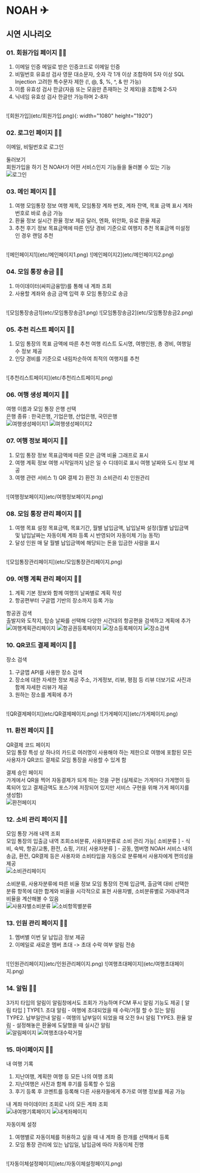 # NOAH ✈

## 시연 시나리오

### 01. 회원가입 페이지 🧑👩

1. 이메일 인증  메일로 받은 인증코드로 이메일 인증
2. 비밀번호 유효성 검사  영문 대소문자, 숫자 각 1개 이상 조합하여 5자 이상  SQL Injection 고려한 특수문자 제한 (!, @, $, %, ^, & 만 가능)
3. 이름 유효성 검사  한글(자음 또는 모음만 존재하는 것 제외)을 조합해 2-5자
4. 닉네임 유효성 검사  한글만 가능하며 2-8자
<br>
![회원가입](etc/회원가입.png){: width="1080" height="1920"}

### 02. 로그인 페이지 🧑👩

이메일, 비밀번호로 로그인

둘러보기<br>
회원가입을 하기 전 NOAH가 어떤 서비스인지 기능들을 둘러볼 수 있는 기능
<br>
![로그인](etc/로그인.png)

### 03. 메인 페이지 🧑👩

1. 여행 모임통장 정보  여행 제목, 모임통장 계좌 번호, 계좌 잔액, 목표 금액 표시  계좌 번호로 바로 송금 가능
2. 환율 정보  실시간 환율 정보 제공  달러, 엔화, 위안화, 유로 환율 제공
3. 추천 후기 정보  목표금액에 따른 인당 경비 기준으로 여행지 추천  목표금액 미설정인 경우 랜덤 추천 
<br>
![메인페이지1](etc/메인페이지1.png)
![메인페이지2](etc/메인페이지2.png)

### 04. 모임 통장 송금 🧑👩

1. 마이데이터(싸피금융망)를 통해 내 계좌 조회
2. 사용할 계좌와 송금 금액 입력 후 모임 통장으로 송금
<br>
![모임통장송금1](etc/모임통장송금1.png)
![모임통장송금2](etc/모임통장송금2.png)

### 05. 추천 리스트 페이지 🧑👩

1. 모임 통장의 목표 금액에 따른 추천 여행 리스트  도시명, 여행인원, 총 경비, 여행일수 정보 제공
2. 인당 경비를 기준으로 내림차순하여 최적의 여행지를 추천
<br>
![추천리스트페이지](etc/추천리스트페이지.png)

### 06. 여행 생성 페이지 🧑👩

여행 이름과 모임 통장 은행 선택<br>
은행 종류 : 한국은행, 기업은행, 산업은행, 국민은행
<br>
![여행생성페이지1](etc/여행생성페이지1.png)
![여행생성페이지2](etc/여행생성페이지2.png)

### 07. 여행 정보 페이지 🧑👩

1. 모임 통장 정보  목표금액에 따른 모은 금액 비율 그래프로 표시
2. 여행 계획 정보  여행 시작일까지 남은 일 수 디데이로 표시  여행 날짜와 도시 정보 제공
3. 여행 관련 서비스  1) QR 결제  2) 환전  3) 소비관리  4) 인원관리
<br>
![여행정보페이지](etc/여행정보페이지.png)

### 08. 모임 통장 관리 페이지 🧑👩

1. 여행 목표 설정  목표금액, 목표기간, 월별 납입금액, 납입날짜 설정(월별 납입금액 및 납입날짜는 자동이체 계좌 등록 시 반영되어 자동이체 기능 동작)
2. 달성 인원  매 달 월별 납입금액에 해당되는 돈을 입금한 사람을 표시
<br>
![모임통장관리페이지](etc/모임통장관리페이지.png)

### 09. 여행 계획 관리 페이지 🧑👩

1. 계획 기본 정보와 함께 여행의 날짜별로 계획 작성
2. 항공편부터 구글맵 기반의 장소까지 등록 가능

항공권 검색<br>
출발지와 도착지, 탑승 날짜를 선택해 다양한 시간대의 항공편을 검색하고 계획에 추가
<br>
![여행계획관리페이지](etc/여행계획관리페이지.png)
![항공권등록페이지](etc/항공권등록페이지.png)
![장소등록페이지](etc/장소등록페이지.png)
![장소검색](etc/장소검색.png)

### 10. QR코드 결제 페이지 🧑👩

장소 검색<br>
1. 구글맵 API를 사용한 장소 검색
2. 장소에 대한 자세한 정보 제공  주소, 가게정보, 리뷰, 평점 등  리뷰 더보기로 사진과 함께 자세한 리뷰가 제공
3. 원하는 장소를 계획에 추가
<br>
![QR결제페이지](etc/QR결제페이지.png)
![가게페이지](etc/가게페이지.png)

### 11. 환전 페이지 🧑👩

QR결제 코드 페이지<br>
모임 통장 특성 상 하나의 카드로 여러명이 사용해야 하는 제한으로 여행에 포함된 모든 사용자가 QR코드 결제로 모임 통장을 사용할 수 있게 함

결제 승인 페이지<br>
가게에서 QR을 찍어 자동결제가 되게 하는 것을 구현
(실제로는 가게마다 가게명이 등록되어 있고 결제금액도 포스기에 저장되어 있지만 서비스 구현을 위해 가게 페이지를 생성함)
<br>
![환전페이지](etc/환전페이지.png)

### 12. 소비 관리 페이지 🧑👩

모임 통장 거래 내역 조회<br>
모임 통장의 입출금 내역 조회소비분류, 사용자분류로 소비 관리 가능[ 소비분류 ] - 식비, 숙박, 항공/교통, 환전, 쇼핑, 기타[ 사용자분류 ] - 공동, 멤버명
NOAH 서비스 내의 송금, 환전, QR결제 등은 사용자와 소비타입을 자동으로 분류해서 사용자에게 편의성을 제공
<br>
![소비관리페이지](etc/소비관리페이지.png)

소비분류, 사용자분류에 따른 비율 정보
모임 통장의 전체 입금액, 출금액 대비 선택한 분류 항목에 대한 합계와 비율을 시각적으로 표현
사용자별, 소비분류별로 거래내역과 비율을 계산해볼 수 있음
<br>
![사용자별소비분류](etc/사용자별소비분류.png)
![소비항목별분류](etc/소비항목별분류.png)

### 13. 인원 관리 페이지 🧑👩

1. 멤버별 이번 달 납입금 정보 제공
2. 이메일로 새로운 멤버 초대 -> 초대 수락 여부 알림 전송
<br>
![인원관리페이지](etc/인원관리페이지.png)
![여행초대페이지](etc/여행초대페이지.png)

### 14. 알림 🧑👩

3가지 타입의 알림이 알림창에서도 조회가 가능하며 FCM 푸시 알림 기능도 제공
[ 알림 타입 ]
TYPE1. 초대 알림 - 여행에 초대되었을 때 수락/거절 할 수 있는 알림
TYPE2. 납부일안내 알림 - 여행의 납부일이 되었을 때 오전 9시 알림
TYPE3. 환율 알림 - 설정해놓은 환율에 도달했을 때 실시간 알림
<br>
![알림페이지](etc/알림페이지.png)
![여행초대수락거절](etc/여행초대수락거절.png)

### 15. 마이페이지 🧑👩

내 여행 기록
1. 지난여행, 계획한 여행 등 모든 나의 여행 조회
2. 지난여행은 사진과 함께 후기를 등록할 수 있음
3. 후기 등록 후 코멘트를 등록해 다른 사용자들에게 추가로 여행 정보를 제공 가능

내 계좌
마이데이터 조회로 나의 모든 계좌 조회
<br>
![내여행기록페이지](etc/내여행기록페이지.png)
![내계좌페이지](etc/내계좌페이지.png)

자동이체 설정
1. 여행별로 자동이체를 허용하고 싶을 때 내 계좌 중 한개를 선택해서 등록
2. 모임 통장 관리에 있는 납입일, 납입금에 따라 자동이체 진행
<br>
![자동이체설정페이지](etc/자동이체설정페이지.png)
